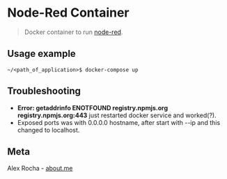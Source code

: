 # Node-Red Container
> Docker container to run [node-red](https://github.com/node-red/node-red).

## Usage example

```docker
~/<path_of_application>$ docker-compose up
```

## Troubleshooting

* **Error: getaddrinfo ENOTFOUND registry.npmjs.org registry.npmjs.org:443** just restarted docker service and worked(?).
* Exposed ports was with 0.0.0.0 hostname, after start with --ip and this changed to localhost.

## Meta

Alex Rocha - [about.me](http://about.me/alex.rochas)
